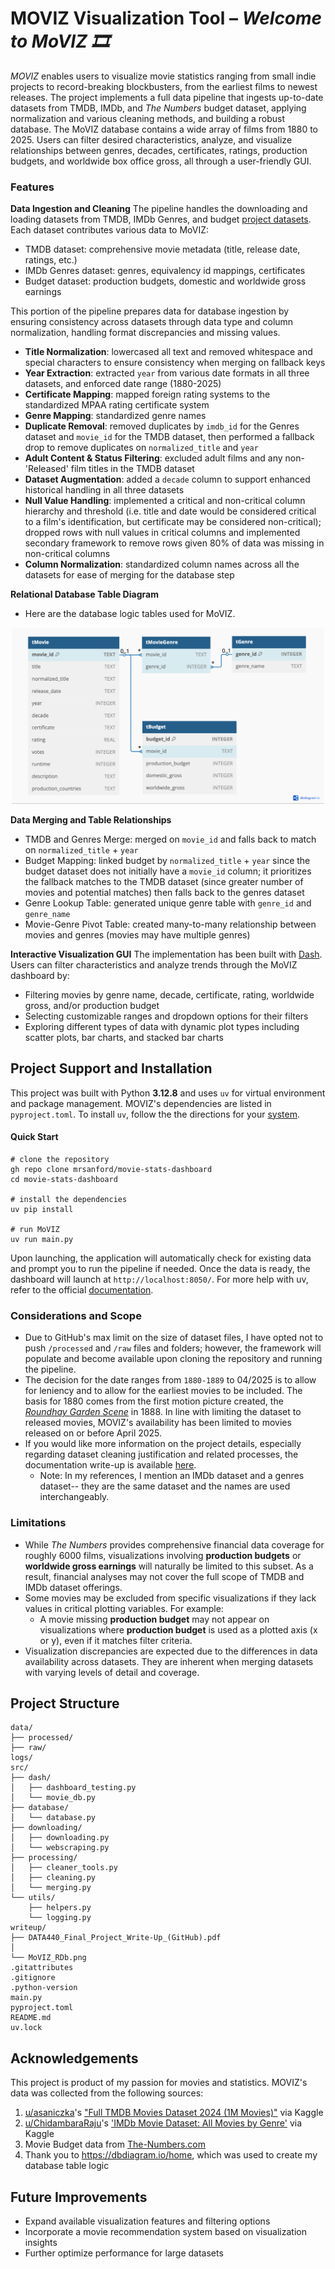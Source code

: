 # MOVIZ Visualization Tool – *Welcome to MoVIZ 🎞*

*MOVIZ* enables users to visualize movie statistics ranging from small indie projects to record-breaking blockbusters, from the earliest films to newest releases.
The project implements a full data pipeline that ingests up-to-date datasets from TMDB, IMDb, and *The Numbers* budget dataset, applying normalization and various cleaning methods, and building a robust database. The MoVIZ database contains a wide array of films from 1880 to 2025. Users can filter desired characteristics, analyze, and visualize relationships between genres, decades, certificates, ratings, production budgets, and worldwide box office gross, all through a user-friendly GUI. 

### Features

**Data Ingestion and Cleaning**
The pipeline handles the downloading and loading datasets from TMDB, IMDb Genres, and budget [project datasets](#Acknowledgements). Each dataset contributes various data to MoVIZ:
- TMDB dataset: comprehensive movie metadata (title, release date, ratings, etc.)
- IMDb Genres dataset: genres, equivalency id mappings, certificates
- Budget dataset: production budgets, domestic and worldwide gross earnings

This portion of the pipeline prepares data for database ingestion by ensuring consistency across datasets through data type and column normalization, handling format discrepancies and missing values.
- **Title Normalization**: lowercased all text and removed whitespace and special characters to ensure consistency when merging on fallback keys
- **Year Extraction**: extracted ```year``` from various date formats in all three datasets, and enforced date range (1880-2025)
- **Certificate Mapping**: mapped foreign rating systems to the standardized MPAA rating certificate system
- **Genre Mapping**: standardized genre names
- **Duplicate Removal**: removed duplicates by ```imdb_id``` for the Genres dataset and ```movie_id``` for the TMDB dataset, then performed a fallback drop to remove duplicates on ```normalized_title``` and ```year```
- **Adult Content & Status Filtering**: excluded adult films and any non-'Released' film titles in the TMDB dataset
- **Dataset Augmentation**: added a ```decade``` column to support enhanced historical handling in all three datasets
- **Null Value Handling**: implemented a critical and non-critical column hierarchy and threshold (i.e. title and date would be considered critical to a film's identification, but certificate may be considered non-critical); dropped rows with null values in critical columns and implemented secondary framework to remove rows given 80% of data was missing in non-critical columns
- **Column Normalization**: standardized column names across all the datasets for ease of merging for the database step

**Relational Database Table Diagram**
- Here are the database logic tables used for MoVIZ.
<p align="center">
  <img src="writeup/MoVIZ_RDb.png" width="500" alt="MoVIZ Database Table Diagram">
</p>

**Data Merging and Table Relationships**
- TMDB and Genres Merge: merged on ```movie_id``` and falls back to match on ```normalized_title``` + ```year```
- Budget Mapping: linked budget by ```normalized_title``` + ```year``` since the budget dataset does not initially have a ```movie_id``` column; it prioritizes the fallback matches to the TMDB dataset (since greater number of movies and potential matches) then falls back to the genres dataset
- Genre Lookup Table: generated unique genre table with ```genre_id``` and  ```genre_name```
- Movie-Genre Pivot Table: created many-to-many relationship between movies and genres (movies may have multiple genres)

**Interactive Visualization GUI**
The implementation has been built with [Dash](https://dash.plotly.com/). Users can filter characteristics and analyze trends through the MoVIZ dashboard by:
- Filtering movies by genre name, decade, certificate, rating, worldwide gross, and/or production budget
- Selecting customizable ranges and dropdown options for their filters
- Exploring different types of data with dynamic plot types including scatter plots, bar charts, and stacked bar charts


## Project Support and Installation
This project was built with Python **3.12.8** and uses `uv` for virtual environment and package management. MOVIZ's dependencies are listed in `pyproject.toml`. To install `uv`, follow the the directions for your [system](https://docs.astral.sh/uv/getting-started/installation/).

#### Quick Start
```
# clone the repository
gh repo clone mrsanford/movie-stats-dashboard
cd movie-stats-dashboard

# install the dependencies
uv pip install

# run MoVIZ
uv run main.py
```
Upon launching, the application will automatically check for existing data and prompt you to run the pipeline if needed. Once the data is ready, the dashboard will launch at `http://localhost:8050/`. For more help with uv, refer to the official [documentation](https://docs.astral.sh/uv/).

### Considerations and Scope
- Due to GitHub's max limit on the size of dataset files, I have opted not to push ```/processed``` and ```/raw``` files and folders; however, the framework will populate and become available upon cloning the repository and running the pipeline.
- The decision for the date ranges from ```1880-1889``` to 04/2025 is to allow for leniency and to allow for the earliest movies to be included. The basis for 1880 comes from the first motion picture created, the [*Roundhay Garden Scene*](https://en.wikipedia.org/wiki/List_of_cinematic_firsts#:~:text=1888,the%20first%20motion%20picture%20recorded.) in 1888. In line with limiting the dataset to released movies, MOVIZ's availability has been limited to movies released on or before April 2025.
- If you would like more information on the project details, especially regarding dataset cleaning justification and related processes, the documentation write-up is available [here](writeup/DATA440_Final_Project_Write-Up_(GitHub).pdf).
  - Note: In my references, I mention an IMDb dataset and a genres dataset-- they are the same dataset and the names are used interchangeably.

### Limitations
- While *The Numbers* provides comprehensive financial data coverage for roughly 6000 films, visualizations involving **production budgets** or **worldwide gross earnings** will naturally be limited to this subset. As a result, financial analyses may not cover the full scope of TMDB and IMDb dataset offerings.
- Some movies may be excluded from specific visualizations if they lack values in critical plotting variables. For example:
  - A movie missing **production budget** may not appear on visualizations where **production budget** is used as a plotted axis (x or y), even if it matches filter criteria.
- Visualization discrepancies are expected due to the differences in data availability across datasets. They are inherent when merging datasets with varying levels of detail and coverage. 


## Project Structure
```
data/
├── processed/
├── raw/
logs/
src/
├── dash/
│   ├── dashboard_testing.py	
│   └── movie_db.py
├── database/
│   └── database.py
├── downloading/
│   ├── downloading.py
│   └── webscraping.py
├── processing/
│   ├── cleaner_tools.py
│   ├── cleaning.py
│   └── merging.py
└── utils/
    ├── helpers.py
    └── logging.py
writeup/
├── DATA440_Final_Project_Write-Up_(GitHub).pdf
│ 
└── MoVIZ_RDb.png
.gitattributes
.gitignore
.python-version
main.py
pyproject.toml
README.md
uv.lock
```

## Acknowledgements
This project is product of my passion for movies and statistics. MOVIZ's data was collected from the following sources:
1. [u/asaniczka](https://github.com/asaniczka)'s ["Full TMDB Movies Dataset 2024 (1M Movies)"](https://www.kaggle.com/datasets/asaniczka/tmdb-movies-dataset-2023-930k-movies) via Kaggle
2. [u/ChidambaraRaju](https://github.com/ChidambaraRaju)'s ['IMDb Movie Dataset: All Movies by Genre'](https://www.kaggle.com/datasets/rajugc/imdb-movies-dataset-based-on-genre) via Kaggle
3. Movie Budget data from [The-Numbers.com](https://www.the-numbers.com/movie/budgets/all)
4. Thank you to https://dbdiagram.io/home, which was used to create my database table logic


## Future Improvements
- Expand available visualization features and filtering options
- Incorporate a movie recommendation system based on visualization insights
- Further optimize performance for large datasets
